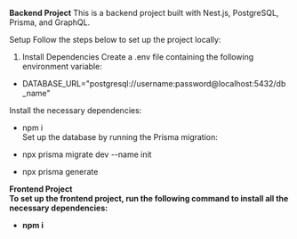 <b>Backend Project</b>
This is a backend project built with Nest.js, PostgreSQL, Prisma, and GraphQL.

Setup
Follow the steps below to set up the project locally:

1. Install Dependencies
Create a .env file containing the following environment variable:
- DATABASE_URL="postgresql://username:password@localhost:5432/db_name"

Install the necessary dependencies:<br>

- npm i<br>
Set up the database by running the Prisma migration:

- npx prisma migrate dev --name init
- npx prisma generate

<b>Frontend Project<b><br>
To set up the frontend project, run the following command to install all the necessary dependencies:<br>

- npm i
